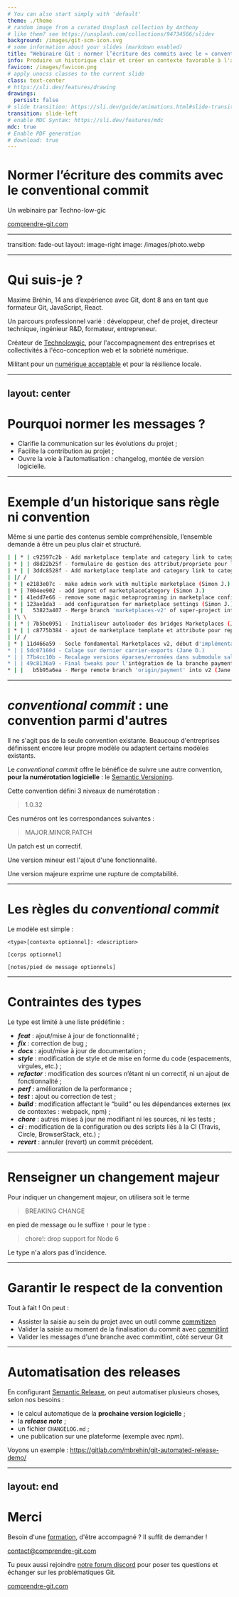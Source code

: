 ```yaml
---
# You can also start simply with 'default'
theme: ./theme
# random image from a curated Unsplash collection by Anthony
# like them? see https://unsplash.com/collections/94734566/slidev
background: /images/git-scm-icon.svg
# some information about your slides (markdown enabled)
title: "Webinaire Git : normer l’écriture des commits avec le « conventional commit »"
info: Produire un historique clair et créer un contexte favorable à l'automatisation
favicon: /images/favicon.png
# apply unocss classes to the current slide
class: text-center
# https://sli.dev/features/drawing
drawings:
  persist: false
# slide transition: https://sli.dev/guide/animations.html#slide-transitions
transition: slide-left
# enable MDC Syntax: https://sli.dev/features/mdc
mdc: true
# Enable PDF generation
# download: true
---
```


# Normer l’écriture des commits avec le **conventional commit**

Un webinaire par Techno-low-gic

<a href="https://comprendre-git.com/fr/" target="blank">comprendre-git.com</a>

---

transition: fade-out
layout: image-right
image: /images/photo.webp

---

# Qui suis-je ?

Maxime Bréhin, 14 ans d’expérience avec Git, dont 8 ans en tant que formateur Git, JavaScript, React.

Un parcours professionnel varié : développeur, chef de projet, directeur technique, ingénieur R&D, formateur, entrepreneur.

Créateur de [Technolowgic](https://technolowgic.com/), pour l'accompagnement des entreprises et collectivités à l'éco-conception web et la sobriété numérique.

Militant pour un [numérique acceptable](https://louisderrac.com/numerique-acceptable/) et pour la résilience locale.

---

## layout: center

# Pourquoi normer les messages ?

<v-clicks>

- Clarifie la communication sur les évolutions du projet ;
- Facilite la contribution au projet ;
- Ouvre la voie à l’automatisation : changelog, montée de version logicielle.

</v-clicks>

---

# Exemple d’un historique sans règle ni convention

Même si une partie des contenus semble compréhensible, l’ensemble demande à être un peu plus clair et structuré.

```bash
| | * | c92597c2b - Add marketplace template and category link to categies (Simon J.)
| * | | d8d22b25f - formulaire de gestion des attribut/propriete pour les places de marche (Simon J.)
| * | | 3ddc8528f - Add marketplace template and category link to categies (Simon J.)
| |/ /
| * | e2183e07c - make admin work with multiple marketplace (Simon J.)
| * | 7004ee902 - add improt of marketplaceCategory (Simon J.)
| * | 41edd7e66 - remove some magic metaprograming in marketplace configuration (Simon J.)
| * | 123ae1da3 - add configuration for marketplace settings (Simon J.)
| * |   53823a407 - Merge branch 'marketplaces-v2' of super-project into marketplaces-v2 (Simon J.)
| |\ \
| | * | 7b5be0951 - Initialiseur autoloader des bridges Marketplaces (Jane D.)
| * | | c8775b384 - ajout de marketplace template et attribute pour representer les arborescence de de categorie cote mp (Simon J.)
| |/ /
| * | 11d466a59 - Socle fondamental Marketplaces v2, début d'implémentation templating PriceMinister (Jane D.)
* | | 5dc07160d - Calage sur dernier carrier-exports (Jane D.)
* | | 77b4cc10b - Recalage versions éparses/erronées dans submodule sale-channels et calage sur dernier g11n à jour (Jane D.)
* | | 49c8136a9 - Final tweaks pour l'intégration de la branche payment (Jane D.)
* | |   b5b95a6ea - Merge remote branch 'origin/payment' into v2 (Jane D.)
```

---

# _conventional commit_ : une convention parmi d'autres

Il ne s'agit pas de la seule convention existante. Beaucoup d'entreprises définissent encore leur propre modèle ou adaptent certains modèles existants.

Le _conventional commit_ offre le bénéfice de suivre une autre convention, **pour la numérotation logicielle** : le [Semantic Versioning](https://semver.org).

Cette convention défini 3 niveaux de numérotation :

> 1.0.32

Ces numéros ont les correspondances suivantes :

> MAJOR.MINOR.PATCH

<v-clicks>

Un patch est un correctif.

Une version mineur est l'ajout d'une fonctionnalité.

Une version majeure exprime une rupture de comptabilité.

</v-clicks>

---

# Les règles du _conventional commit_

Le modèle est simple :

```
<type>[contexte optionnel]: <description>

[corps optionnel]

[notes/pied de message optionnels]
```

---

# Contraintes des types

Le type est limité à une liste prédéfinie :

- **_feat_** : ajout/mise à jour de fonctionnalité ;
- **_fix_** : correction de bug ;
- **_docs_** : ajout/mise à jour de documentation ;
- **_style_** : modification de style et de mise en forme du code (espacements, virgules, etc.) ;
- **_refactor_** : modification des sources n’étant ni un correctif, ni un ajout de fonctionnalité ;
- **_perf_** : amélioration de la performance ;
- **_test_** : ajout ou correction de test ;
- **_build_** : modification affectant le “build” ou les dépendances externes (ex de contextes : webpack, npm) ;
- **_chore_** : autres mises à jour ne modifiant ni les sources, ni les tests ;
- **_ci_** : modification de la configuration ou des scripts liés à la CI (Travis, Circle, BrowserStack, etc.) ;
- **_revert_** : annuler (revert) un commit précédent.

---

# Renseigner un changement majeur

Pour indiquer un changement majeur, on utilisera soit le terme

> BREAKING CHANGE

en pied de message ou le suffixe `!` pour le type :

> chore!: drop support for Node 6

Le type n'a alors pas d'incidence.

---

# Garantir le respect de la convention

Tout à fait ! On peut :

- Assister la saisie au sein du projet avec un outil comme [commitizen](<https://comprendre-git.com/fr/automatisation/git-hooks-et-commitlint/#peut-on-%C3%AAtre-aid%C3%A9%C2%B7e-plut%C3%B4t-(et-plus-t%C3%B4t)-lors-de-l%E2%80%99%C3%A9criture-%3F>)
- Valider la saisie au moment de la finalisation du commit avec [commitlint](https://comprendre-git.com/fr/automatisation/git-hooks-et-commitlint/#installation-et-configuration)
- Valider les messages d'une branche avec commitlint, côté serveur Git

---

# Automatisation des releases

En configurant [Semantic Release](https://semantic-release.gitbook.io/semantic-release), on peut automatiser plusieurs choses, selon nos besoins :

<v-clicks>

- le calcul automatique de la **prochaine version logicielle** ;
- la **_release note_** ;
- un fichier `CHANGELOG.md` ;
- une publication sur une plateforme (exemple avec _npm_).

</v-clicks>

<v-click>

Voyons un exemple : https://gitlab.com/mbrehin/git-automated-release-demo/

</v-click>

---

## layout: end

# Merci

Besoin d'une [formation](https://comprendre-git.com/fr/formation/), d'être accompagné ?
Il suffit de demander !

<a href="mailto:contact@comprendre-git.com">contact@comprendre-git.com</a>

Tu peux aussi rejoindre [notre forum discord](https://discord.com/invite/Dbb9zt7jqe) pour poser tes questions et échanger sur les problématiques Git.

[comprendre-git.com](https://comprendre-git.com)
